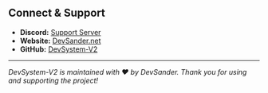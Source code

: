 ## Connect & Support
- **Discord:** [Support Server](https://discord.gg/SBUktWbdny)
- **Website:** [DevSander.net](https://devsander.net)
- **GitHub:** [DevSystem-V2](https://github.com/devtylersander/DevSystem-V2)

---

_DevSystem-V2 is maintained with ❤️ by DevSander. Thank you for using and supporting the project!_
